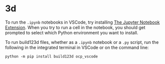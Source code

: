 # 3d
To run the `.ipynb` notebooks in VSCode, try installing [The Jupyter Notebook Extension](https://marketplace.visualstudio.com/items?itemName=ms-toolsai.jupyter). When you try to run a cell in the notebook, you should get prompted to select which Python environment you want to install.

To run build123d files, whether as a `.ipynb` notebook or a `.py` script, run the following in the integrated terminal in VSCode or on the command line:

```console
python -m pip install build123d ocp_vscode


```

